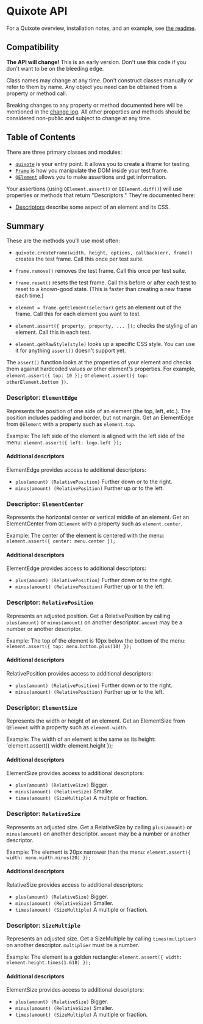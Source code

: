 # Quixote API

For a Quixote overview, installation notes, and an example, see [the readme](../README.md).


## Compatibility

**The API will change!** This is an early version. Don't use this code if you don't want to be on the bleeding edge.

Class names may change at any time. Don't construct classes manually or refer to them by name. Any object you need can be obtained from a property or method call.

Breaking changes to any property or method documented here will be mentioned in the [change log](CHANGELOG.md). All other properties and methods should be considered non-public and subject to change at any time.


## Table of Contents

There are three primary classes and modules:

* [`quixote`](quixote.md) is your entry point. It allows you to create a iframe for testing.
* [`Frame`](Frame.md) is how you manipulate the DOM inside your test frame.
* [`QElement`](QElement.md) allows you to make assertions and get information.

Your assertions (using `QElement.assert()` or `QElement.diff()`) will use properties or methods that return "Descriptors." They're documented here:

* [Descriptors](descriptors.md) describe some aspect of an element and its CSS.


## Summary

These are the methods you'll use most often:

* `quixote.createFrame(width, height, options, callback(err, frame))` creates the test frame. Call this once per test suite.

* `frame.remove()` removes the test frame. Call this once per test suite.

* `frame.reset()` resets the test frame. Call this before or after each test to reset to a known-good state. (This is faster than creating a new frame each time.)

* `element = frame.getElement(selector)` gets an element out of the frame. Call this for each element you want to test.
 
* `element.assert({ property, property, ... });` checks the styling of an element. Call this in each test.

* `element.getRawStyle(style)` looks up a specific CSS style. You can use it for anything `assert()` doesn't support yet.

The `assert()` function looks at the properties of your element and checks them against hardcoded values *or* other element's properties. For example, `element.assert({ top: 10 });` or `element.assert({ top: otherElement.bottom })`.


### Descriptor: `ElementEdge`

Represents the position of one side of an element (the top, left, etc.). The position includes padding and border, but not margin. Get an ElementEdge from `QElement` with a property such as `element.top`.

Example: The left side of the element is aligned with the left side of the menu: `element.assert({ left: logo.left });`

#### Additional descriptors

ElementEdge provides access to additional descriptors:
 
* `plus(amount) (RelativePosition)` Further down or to the right.
* `minus(amount) (RelativePosition)` Further up or to the left.


### Descriptor: `ElementCenter`

Represents the horizontal center or vertical middle of an element. Get an ElementCenter from `QElement` with a property such as `element.center`.

Example: The center of the element is centered with the menu: `element.assert({ center: menu.center });`

#### Additional descriptors

ElementEdge provides access to additional descriptors:
 
* `plus(amount) (RelativePosition)` Further down or to the right.
* `minus(amount) (RelativePosition)` Further up or to the left.


### Descriptor: `RelativePosition`

Represents an adjusted position. Get a RelativePosition by calling `plus(amount)` or `minus(amount)` on another descriptor. `amount` may be a number or another descriptor.
 
Example: The top of the element is 10px below the bottom of the menu: `element.assert({ top: menu.bottom.plus(10) });`

#### Additional descriptors

RelativePosition provides access to additional descriptors:

* `plus(amount) (RelativePosition)` Further down or to the right.
* `minus(amount) (RelativePosition)` Further up or to the left.


### Descriptor: `ElementSize`

Represents the width or height of an element. Get an ElementSize from `QElement` with a property such as `element.width`.

Example: The width of an element is the same as its height: `element.assert({ width: element.height });

#### Additional descriptors

ElementSize provides access to additional descriptors:

* `plus(amount) (RelativeSize)` Bigger.
* `minus(amount) (RelativeSize)` Smaller.
* `times(amount) (SizeMultiple)` A multiple or fraction.


### Descriptor: `RelativeSize`

Represents an adjusted size. Get a RelativeSize by calling `plus(amount)` or `minus(amount)` on another descriptor. `amount` may be a number or another descriptor.
 
Example: The element is 20px narrower than the menu: `element.assert({ width: menu.width.minus(20) });`

#### Additional descriptors

RelativeSize provides access to additional descriptors:

* `plus(amount) (RelativeSize)` Bigger.
* `minus(amount) (RelativeSize)` Smaller.
* `times(amount) (SizeMultiple)` A multiple or fraction.


### Descriptor: `SizeMultiple`

Represents an adjusted size. Get a SizeMultiple by calling `times(muliplier)` on another descriptor. `multiplier` must be a number.

Example: The element is a golden rectangle: `element.assert({ width: element.height.times(1.618) });`

#### Additional descriptors

ElementSize provides access to additional descriptors:

* `plus(amount) (RelativeSize)` Bigger.
* `minus(amount) (RelativeSize)` Smaller.
* `times(amount) (SizeMultiple)` A multiple or fraction.

